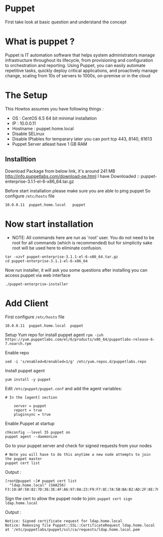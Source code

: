 Puppet
======

First take look at basic question and understand the concept

# What is puppet ?

Puppet is IT automation software that helps system administrators 
manage infrastructure throughout its lifecycle, from provisioning 
and configuration to orchestration and reporting. Using Puppet, 
you can easily automate repetitive tasks, quickly deploy critical 
applications, and proactively manage change, scaling from 10s of 
servers to 1000s, on-premise or in the cloud

# The Setup

This Howtos assumes you have following things :
 - OS	 : CentOS 6.5 64 bit minimal installation 
 - IP	 : 10.0.0.11
 - Hostname : puppet.home.local
 - Disable SELinux
 - Disable IPtables for temparary later you can port tcp 443, 8140, 61613
 - Puppet Server atleast have 1 GB RAM

## Installtion 
Download Package from below link, it's around 241 MB 
http://info.puppetlabs.com/download-pe.html 
I have Downloaded :: puppet-enterprise-3.1.1-el-6-x86_64.tar.gz

Before start installation please make sure you are able to ping puppet 
So configure `/etc/hosts` file

`10.0.0.11	puppet.home.local	puppet`

# Now start installation 

 * NOTE: All commands here are run as 'root' user. You do not need to be root 
for all commands (which is recommended) but for simplicity sake root will 
be used here to eliminate confusion.

````
tar -xzvf puppet-enterprise-3.1.1-el-6-x86_64.tar.gz
cd puppet-enterprise-3.1.1-el-6-x86_64
````

Now run installer, it will ask you some questions
after installing you can access puppet via web interface 

`./puppet-enterprise-installer`

# Add Client
First configure `/etc/hosts` file 

````
10.0.0.11  puppet.home.local  puppet
````

Setup Yum repo for install puppet agent 
```rpm -ivh https://yum.puppetlabs.com/el/6/products/x86_64/puppetlabs-release-6-7.noarch.rpm```

Enable repo

```sed -i 's/enabled=0/enabled=1/g' /etc/yum.repos.d/puppetlabs.repo```

Install puppet agent 

```yum install -y puppet```

Edit `/etc/puppet/puppet.conf` and add the agent variables:
````
# In the [agent] section
 
    server = puppet
    report = true
    pluginsync = true
````
Enable Puppet at startup
````
chkconfig --level 35 puppet on
puppet agent --daemonize
````

Go to your puppet server and check for signed requests from your nodes

````
# Note you will have to do this anytime a new node attempts to join the puppet master
puppet cert list
```` 
Output :

````
[root@puppet ~]# puppet cert list
  "ldap.home.local" (SHA256) F3:10:AF:50:82:7D:36:3E:4F:A6:97:0A:23:F9:F7:8C:7A:5B:BA:B2:AD:2F:8E:76:01:8A:A5:02:E8:BF:92:54
````

Sign the cert to allow the puppet node to join:
````puppet cert sign ldap.home.local````

Output :

````
Notice: Signed certificate request for ldap.home.local
Notice: Removing file Puppet::SSL::CertificateRequest ldap.home.local at '/etc/puppetlabs/puppet/ssl/ca/requests/ldap.home.local.pem
````






